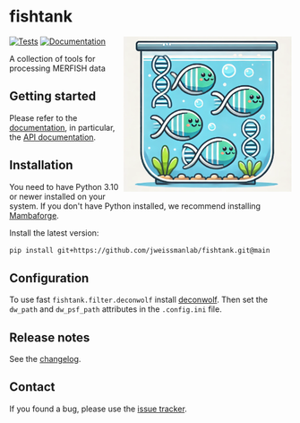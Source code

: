 # fishtank

<img
  src="https://raw.githubusercontent.com/jweissmanlab/fishtank/main/docs/_static/img/fishtank_logo.png"
  class="dark-light" align="right" width="300" alt="image"
/>

[![Tests][badge-tests]][tests]
[![Documentation][badge-docs]][documentation]

[badge-tests]: https://img.shields.io/github/actions/workflow/status/jweissmanlab/fishtank/test.yaml?branch=main
[badge-docs]: https://img.shields.io/readthedocs/fishtank-jsw

A collection of tools for processing MERFISH data

## Getting started

Please refer to the [documentation][],
in particular, the [API documentation][].

## Installation

You need to have Python 3.10 or newer installed on your system.
If you don't have Python installed, we recommend installing [Mambaforge][].

Install the latest version:

```bash
pip install git+https://github.com/jweissmanlab/fishtank.git@main
```

## Configuration

To use fast `fishtank.filter.deconwolf` install [deconwolf](https://github.com/elgw/deconwolf). Then set the `dw_path` and `dw_psf_path` attributes in the `.config.ini` file.

## Release notes

See the [changelog][].

## Contact

If you found a bug, please use the [issue tracker][].

[mambaforge]: https://github.com/conda-forge/miniforge#mambaforge
[scverse discourse]: https://discourse.scverse.org/
[issue tracker]: https://github.com/jweissmanlab/fishtank/issues
[tests]: https://github.com/jweissmanlab/fishtank/actions/workflows/test.yml
[documentation]: https://fishtank-jsw.readthedocs.io
[changelog]: https://fishtank-jsw.readthedocs.io/en/latest/changelog.html
[api documentation]: https://fishtank-jsw.readthedocs.io/en/latest/api.html
[pypi]: https://pypi.org/project/fishtank
